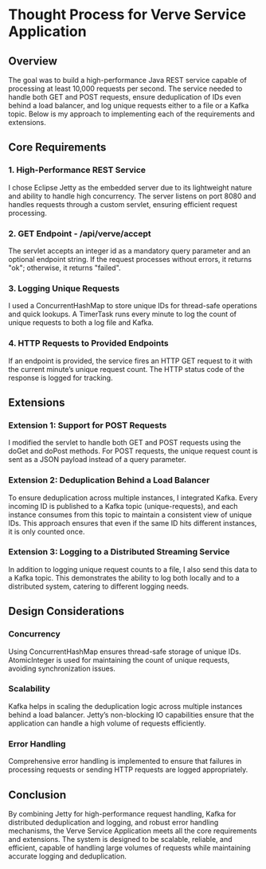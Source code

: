 # Thought Process for Verve Service Application
## Overview
The goal was to build a high-performance Java REST service capable of processing at least 10,000 requests per second. The service needed to handle both GET and POST requests, ensure deduplication of IDs even behind a load balancer, and log unique requests either to a file or a Kafka topic. Below is my approach to implementing each of the requirements and extensions.
## Core Requirements
### 1. High-Performance REST Service

I chose Eclipse Jetty as the embedded server due to its lightweight nature and ability to handle high concurrency.
The server listens on port 8080 and handles requests through a custom servlet, ensuring efficient request processing.

### 2. GET Endpoint - /api/verve/accept

The servlet accepts an integer id as a mandatory query parameter and an optional endpoint string.
If the request processes without errors, it returns "ok"; otherwise, it returns "failed".

### 3. Logging Unique Requests

I used a ConcurrentHashMap to store unique IDs for thread-safe operations and quick lookups.
A TimerTask runs every minute to log the count of unique requests to both a log file and Kafka.

### 4. HTTP Requests to Provided Endpoints

If an endpoint is provided, the service fires an HTTP GET request to it with the current minute’s unique request count.
The HTTP status code of the response is logged for tracking.
## Extensions

### Extension 1: Support for POST Requests

I modified the servlet to handle both GET and POST requests using the doGet and doPost methods.
For POST requests, the unique request count is sent as a JSON payload instead of a query parameter.

### Extension 2: Deduplication Behind a Load Balancer

To ensure deduplication across multiple instances, I integrated Kafka.
Every incoming ID is published to a Kafka topic (unique-requests), and each instance consumes from this topic to maintain a consistent view of unique IDs.
This approach ensures that even if the same ID hits different instances, it is only counted once.

### Extension 3: Logging to a Distributed Streaming Service

In addition to logging unique request counts to a file, I also send this data to a Kafka topic.
This demonstrates the ability to log both locally and to a distributed system, catering to different logging needs.

## Design Considerations

### Concurrency

Using ConcurrentHashMap ensures thread-safe storage of unique IDs.
AtomicInteger is used for maintaining the count of unique requests, avoiding synchronization issues.

### Scalability

Kafka helps in scaling the deduplication logic across multiple instances behind a load balancer.
Jetty’s non-blocking IO capabilities ensure that the application can handle a high volume of requests efficiently.

### Error Handling

Comprehensive error handling is implemented to ensure that failures in processing requests or sending HTTP requests are logged appropriately.

## Conclusion

By combining Jetty for high-performance request handling, Kafka for distributed deduplication and logging, and robust error handling mechanisms, the Verve Service Application meets all the core requirements and extensions. The system is designed to be scalable, reliable, and efficient, capable of handling large volumes of requests while maintaining accurate logging and deduplication.